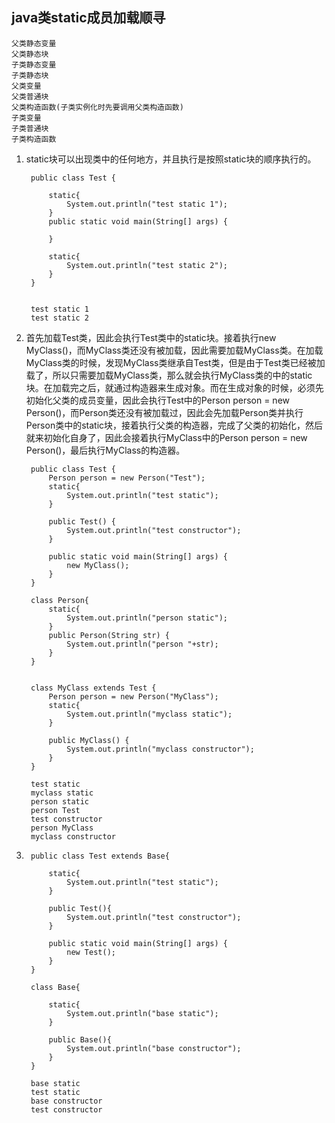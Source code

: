 ##  **java类static成员加载顺寻** ##
	父类静态变量
	父类静态块
	子类静态变量
	子类静态块
	父类变量
	父类普通块
	父类构造函数(子类实例化时先要调用父类构造函数)
	子类变量
	子类普通块
	子类构造函数

1. static块可以出现类中的任何地方，并且执行是按照static块的顺序执行的。
	
		public class Test {
     
		    static{
		        System.out.println("test static 1");
		    }
		    public static void main(String[] args) {
		         
		    }
		     
		    static{
		        System.out.println("test static 2");
		    }
		}
	

		test static 1
		test static 2
2. 首先加载Test类，因此会执行Test类中的static块。接着执行new MyClass()，而MyClass类还没有被加载，因此需要加载MyClass类。在加载MyClass类的时候，发现MyClass类继承自Test类，但是由于Test类已经被加载了，所以只需要加载MyClass类，那么就会执行MyClass类的中的static块。在加载完之后，就通过构造器来生成对象。而在生成对象的时候，必须先初始化父类的成员变量，因此会执行Test中的Person person = new Person()，而Person类还没有被加载过，因此会先加载Person类并执行Person类中的static块，接着执行父类的构造器，完成了父类的初始化，然后就来初始化自身了，因此会接着执行MyClass中的Person person = new Person()，最后执行MyClass的构造器。

		public class Test {
		    Person person = new Person("Test");
		    static{
		        System.out.println("test static");
		    }
		     
		    public Test() {
		        System.out.println("test constructor");
		    }
		     
		    public static void main(String[] args) {
		        new MyClass();
		    }
		}
		 
		class Person{
		    static{
		        System.out.println("person static");
		    }
		    public Person(String str) {
		        System.out.println("person "+str);
		    }
		}
		 
		 
		class MyClass extends Test {
		    Person person = new Person("MyClass");
		    static{
		        System.out.println("myclass static");
		    }
		     
		    public MyClass() {
		        System.out.println("myclass constructor");
		    }
		}
	
		test static
		myclass static
		person static
		person Test
		test constructor
		person MyClass
		myclass constructor
3. 
		public class Test extends Base{
	 
		    static{
		        System.out.println("test static");
		    }
		     
		    public Test(){
		        System.out.println("test constructor");
		    }
		     
		    public static void main(String[] args) {
		        new Test();
		    }
		}
		 
		class Base{
		     
		    static{
		        System.out.println("base static");
		    }
		     
		    public Base(){
		        System.out.println("base constructor");
		    }
		}

		base static
		test static
		base constructor
		test constructor
